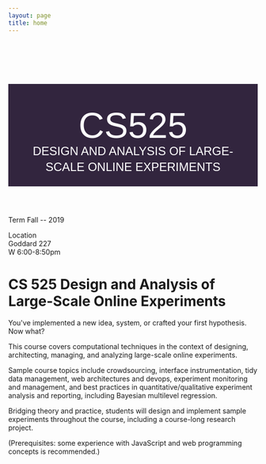 ```yaml
---
layout: page
title: home
---
```


<style>
  @import url('https://fonts.googleapis.com/css?family=Josefin+Sans:100|Text+Me+One');

  h2.class-header {
    background-color: rgba(50, 37, 62, 1);
    color: white;

    font: 4.5rem/1em 'Text Me One', sans-serif;
    text-transform: uppercase;
    text-align: center;

    padding: 1.5rem;
    padding-top: 3rem;
    position: relative;
    z-index: -1;
  }

  .class-header .small {
    display: block;
    font: lighter 1.5rem/1.3em 'Josefin Sans', sans-serif;
  }

  .class-header:before, .class-header:after {
    content: '';
    display: block;
    position: absolute;
    background: url('img/wires.svg') -15px -11px/cover no-repeat padding-box;
    top: 0;
    height: 100%;
    width: 250px;
    z-index: -2;
  }

  .class-header:before {
    left: 0;
  }

  .class-header:after {
    right: 0;
    transform: rotateY(180deg);
    background-position-y: 39px;
  }
</style>

<h2 class="class-header">
    CS525
    <span class="small">Design and Analysis of Large-Scale Online Experiments</span>
</h2>


Term Fall -- 2019

Location<br>
Goddard 227<br>
W 6:00-8:50pm

# CS 525 Design and Analysis of Large-Scale Online Experiments 

You've implemented a new idea, system, or crafted your first hypothesis. Now what?

This course covers computational techniques in the context of designing, architecting, managing, and analyzing large-scale online experiments. 

Sample course topics include crowdsourcing, interface instrumentation, tidy data management, web architectures and devops, experiment monitoring and management, and best practices in quantitative/qualitative experiment analysis and reporting, including Bayesian multilevel regression. 

Bridging theory and practice, students will design and implement sample experiments throughout the course, including a course-long research project.

(Prerequisites: some experience with JavaScript and web programming concepts is recommended.)



